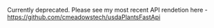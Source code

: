 Currently deprecated. Please see my most recent API rendetion here - https://github.com/cmeadowstech/usdaPlantsFastApi